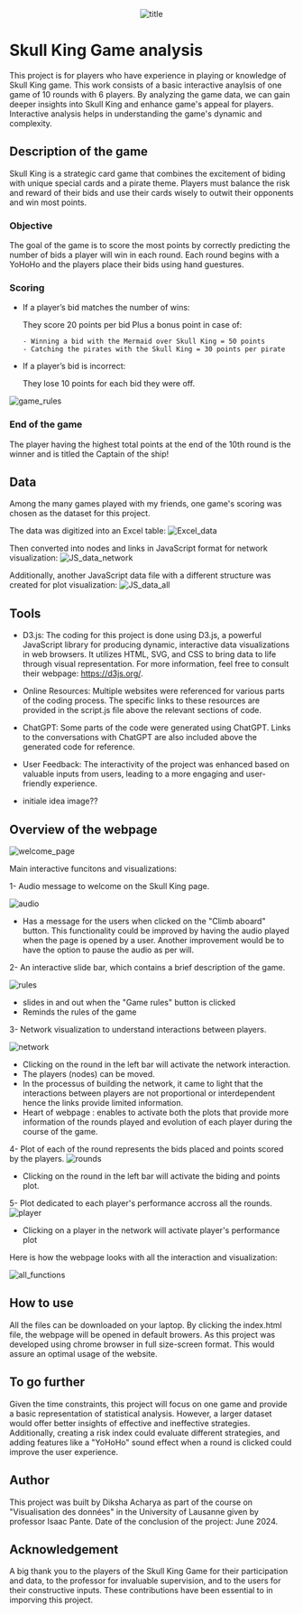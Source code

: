 <p align="center">
  <img src="Images/title.png" alt="title">
</p>

# Skull King Game analysis

This project is for players who have experience in playing or knowledge of Skull King game. This work consists of a basic interactive anaylsis of one game of 10 rounds with 6 players. By analyzing the game data, we can gain deeper insights into Skull King and enhance game's appeal for players. Interactive analysis helps in understanding the game's dynamic and complexity. 

## Description of the game

Skull King is a strategic card game that combines the excitement of biding with unique special cards and a pirate theme. Players must balance the risk and reward of their bids and use their cards wisely to outwit their opponents and win most points.

### Objective 
The goal of the game is to score the most points by correctly predicting the number of bids a player will win in each round.
Each round begins with a YoHoHo and the players place their bids using hand guestures.

### Scoring 
- If a player’s bid matches the number of wins:

  They score 20 points per bid
  Plus a bonus point in case of:
  
      - Winning a bid with the Mermaid over Skull King = 50 points
      - Catching the pirates with the Skull King = 30 points per pirate 

- If a player’s bid is incorrect:

  They lose 10 points for each bid they were off.

![game_rules](Images/game_rules.jpg)

### End of the game
The player having the highest total points at the end of the 10th round is the winner and is titled the Captain of the ship!

## Data
Among the many games played with my friends, one game's scoring was chosen as the dataset for this project. 

The data was digitized into an Excel table:
![Excel_data](Images/Excel_data.png)

Then converted into nodes and links in JavaScript format for network visualization:
![JS_data_network](Images/JS_data_network.png)

Additionally, another JavaScript data file with a different structure was created for plot visualization:
![JS_data_all](Images/JS_data_all.png)

## Tools
- D3.js: The coding for this project is done using D3.js, a powerful JavaScript library for producing dynamic, interactive data visualizations in web browsers. It utilizes HTML, SVG, and CSS to bring data to life through visual representation. For more information, feel free to consult their webpage: https://d3js.org/.
- Online Resources: Multiple websites were referenced for various parts of the coding process. The specific links to these resources are provided in the script.js file above the relevant sections of code.
- ChatGPT: Some parts of the code were generated using ChatGPT. Links to the conversations with ChatGPT are also included above the generated code for reference.
- User Feedback: The interactivity of the project was enhanced based on valuable inputs from users, leading to a more engaging and user-friendly experience.

- initiale idea image??

## Overview of the webpage
![welcome_page](Images/welcome_page.png)

Main interactive funcitons and visualizations:

1- Audio message to welcome on the Skull King page.

![audio](Images/audio.png)

- Has a message for the users when clicked on the "Climb aboard" button.
This functionality could be improved by having the audio played when the page is opened by a user. Another improvement would be to have the option to pause the audio as per will. 

2- An interactive slide bar, which contains a brief description of the game.

![rules](Images/rules.png)

- slides in and out when the "Game rules" button is clicked
- Reminds the rules of the game

3- Network visualization to understand interactions between players.

![network](Images/network.png)

- Clicking on the round in the left bar will activate the network interaction.
- The players (nodes) can be moved.
- In the processus of building the network, it came to light that the interactions between players are not proportional or interdependent hence the links provide limited information. 
- Heart of webpage : enables to activate both the plots that provide more information of the rounds played and evolution of each player during the course of the game.

4- Plot of each of the round represents the bids placed and points scored by the players.
![rounds](Images/rounds.png)

- Clicking on the round in the left bar will activate the biding and points plot.

5- Plot dedicated to each player's performance accross all the rounds.
![player](Images/player.png)

- Clicking on a player in the network will activate player's performance plot
  
Here is how the webpage looks with all the interaction and visualization: 

![all_functions](Images/all_functions.png)


## How to use

All the files can be downloaded on your laptop. By clicking the index.html file, the webpage will be opened in default browers. As this project was developed using chrome browser in full size-screen format. This would assure an optimal usage of the website.

## To go further
Given the time constraints, this project will focus on one game and provide a basic representation of statistical analysis. However, a larger dataset would offer better insights of effective and ineffective strategies. Additionally, creating a risk index could evaluate different strategies, and adding features like a "YoHoHo" sound effect when a round is clicked could improve the user experience.

## Author

This project was built by Diksha Acharya as part of the course on "Visualisation des données" in the University of Lausanne given by professor Isaac Pante. Date of the conclusion of the project: June 2024.

## Acknowledgement
A big thank you to the players of the Skull King Game for their participation and data, to the professor for invaluable supervision, and to the users for their constructive inputs. These contributions have been essential to in imporving this project. 
